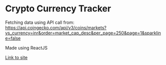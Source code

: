 # Crypto Currency Tracker

Fetching data using API call from: https://api.coingecko.com/api/v3/coins/markets?vs_currency=inr&order=market_cap_desc&per_page=250&page=1&sparkline=false

Made using ReactJS

[Link to site](https://hsahu615.github.io/CryptoTracker/)
